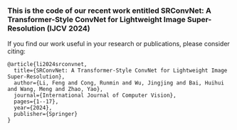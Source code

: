 ### This is the code of our recent work entitled SRConvNet: A Transformer-Style ConvNet for Lightweight Image Super-Resolution (IJCV 2024)

If you find our work useful in your research or publications, please consider citing:
```
@article{li2024srconvnet,
  title={SRConvNet: A Transformer-Style ConvNet for Lightweight Image Super-Resolution},
  author={Li, Feng and Cong, Runmin and Wu, Jingjing and Bai, Huihui and Wang, Meng and Zhao, Yao},
  journal={International Journal of Computer Vision},
  pages={1--17},
  year={2024},
  publisher={Springer}
}
```
